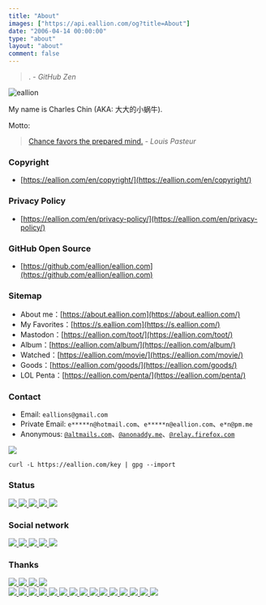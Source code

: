 ```yaml
---
title: "About"
images: ["https://api.eallion.com/og?title=About"]
date: "2006-04-14 00:00:00"
type: "about"
layout: "about"
comment: false
---
```


<div class="greyQuote">
    <blockquote>
        <span id="zen">.</span> - <span id="githubZen"><cite>GitHub Zen</cite></span>
    </blockquote>
</div>
<script>
  fetch("https://api.github.com/zen")
    .then(response => response.text())
    .then(data => {
      const zen = document.querySelector('#zen');
      zen.innerText = data;
    })
    .catch(console.error);
</script>

<img no-view src="/eallion.webp" alt="eallion">

My name is Charles Chin (AKA: 大大的小蜗牛).

Motto:

> [Chance favors the prepared mind.](https://en.wikipedia.org/wiki/Louis_Pasteur#Career) - _Louis Pasteur_

### Copyright

* [https://eallion.com/en/copyright/](https://eallion.com/en/copyright/)

### Privacy Policy

* [https://eallion.com/en/privacy-policy/](https://eallion.com/en/privacy-policy/)

### GitHub Open Source

* [https://github.com/eallion/eallion.com](https://github.com/eallion/eallion.com)

### Sitemap

* About me：[https://about.eallion.com](https://about.eallion.com/)
* My Favorites：[https://s.eallion.com](https://s.eallion.com/)
* Mastodon：[https://eallion.com/toot/](https://eallion.com/toot/)
* Album：[https://eallion.com/album/](https://eallion.com/album/)
* Watched：[https://eallion.com/movie/](https://eallion.com/movie/)
* Goods：[https://eallion.com/goods/](https://eallion.com/goods/)
* LOL Penta：[https://eallion.com/penta/](https://eallion.com/penta/)

### Contact

* Email: `eallions@gmail.com`
* Private Email: `e*****n@hotmail.com`、`e*****n@eallion.com`、`e*n@pm.me`
* Anonymous: [`@altmails.com`](https://altmails.com)、[`@anonaddy.me`](https://anonaddy.com)、[`@relay.firefox.com`](https://relay.firefox.com)

<div class="badge">
  <a href="https://keybase.io/eallion/pgp_keys.asc?fingerprint=ebe20ab924c2a12c6a3e65bdbc4ca018e368547c" target="_blank" rel="noopener noreferrer">
    <img no-view src="https://img.shields.io/keybase/pgp/eallion?label=Keybase%20OpenPGP&logo=keybase&logoColor=fff&style=flat">
  </a>
</div>

```
curl -L https://eallion.com/key | gpg --import
```

### Status

<div class="badge">
  <a href="https://github.com/eallion/eallion.com/blob/main/LICENSE" target="_blank" rel="noopener noreferrer">
    <img no-view src="https://img.shields.io/badge/License-GLWT-green">
  </a>
  <a href="https://github.com/eallion/eallion.com" target="_blank" rel="noopener noreferrer">
    <img no-view src="https://img.shields.io/github/repo-size/eallion/eallion.com">
  </a>
  <a href="https://github.com/eallion/eallion.com/tags" target="_blank" rel="noopener noreferrer">
    <img no-view src="https://img.shields.io/github/v/tag/eallion/eallion.com">
  </a>
  <a href="https://github.com/eallion/eallion.com/tags" target="_blank" rel="noopener noreferrer">
    <img no-view src="https://img.shields.io/github/commits-since/eallion/eallion.com/v3.0.0/main">
  </a>
  <a href="https://github.com/eallion/eallion.com/commits/main" target="_blank" rel="noopener noreferrer">
    <img no-view src="https://img.shields.io/github/last-commit/eallion/eallion.com">
  </a>
</div>

### Social network

<div class="badge">
  <a href="https://keybase.io/eallion" target="_blank" rel="noopener noreferrer">
    <img no-view src="https://img.shields.io/badge/Keybase-@eallion-blue?style=flat&labelColor=555&logo=Keybase&logoColor=fff">
  </a>
  <a href="https://github.com/eallion" target="_blank" rel="noopener noreferrer">
    <img no-view src="https://img.shields.io/badge/GitHub-@eallion-blue?style=flat&labelColor=555&logo=GitHub&logoColor=fff">
  </a>
  <a href="https://twitter.com/eallion" target="_blank" rel="noopener noreferrer">
    <img no-view src="https://img.shields.io/badge/Twitter-@eallion-blue?style=flat&labelColor=555&logo=Twitter&logoColor=fff">
  </a>
  <a href="https://steamcommunity.com/id/eallion" target="_blank" rel="noopener noreferrer">
    <img no-view src="https://img.shields.io/badge/Steam-@eallion-blue?style=flat&labelColor=555&logo=Steam&logoColor=fff">
  </a>
  <a href="https://stackoverflow.com/users/11409594" target="_blank" rel="noopener noreferrer">
    <img no-view src="https://img.shields.io/badge/StackOverflow-@eallion-blue?style=flat&labelColor=555&logo=stackoverflow&logoColor=fff">
  </a>
</div>

### Thanks

<div class="badge">
  <a href="https://html5.org/" target="_blank" rel="noopener noreferrer">
    <img no-view src="https://img.shields.io/badge/-HTML5-E34F26?style=flat&logo=html5&logoColor=white">
  </a>
  <a href="https://www.w3.org/Style/CSS/" target="_blank" rel="noopener noreferrer">
    <img no-view src="https://img.shields.io/badge/-CSS3-1572B6?style=flat&logo=css3&logoColor=white">
  </a>
  <a href="https://www.javascript.com/" target="_blank" rel="noopener noreferrer">
    <img no-view src="https://img.shields.io/badge/-JavaScript-F7DF1E?style=flat&logo=javascript&logoColor=white">
  </a>
  <a href="https://gohugo.io" target="_blank" rel="noopener noreferrer">
    <img no-view src="https://img.shields.io/badge/-Hugo-FF4088?style=flat&logo=Hugo&logoColor=white">
  </a>
</div>

<div class="badge">
  <a href="https://www.aliyun.com" target="_blank" rel="noopener noreferrer">
    <img no-view src="https://img.shields.io/badge/Aliyun-blue?style=flat&amp;color=blue&amp;labelColor=555&amp;logo=Alibaba-Cloud&amp;logoColor=fff">
  </a>
  <a href="https://artalk.js.org/" target="_blank" rel="noopener noreferrer">
    <img no-view src="https://img.shields.io/badge/AT-Artalk-blue">
  </a>
  <a href="https://www.cloudflare.com" target="_blank" rel="noopener noreferrer">
    <img no-view src="https://img.shields.io/badge/Cloudflare-blue?style=flat&amp;color=blue&amp;labelColor=555&amp;logo=cloudflare&amp;logoColor=fff">
  </a>
  <a href="https://disqus.com/" target="_blank" rel="noopener noreferrer">
    <img no-view src="https://img.shields.io/badge/Disqus-blue?style=flat&amp;color=blue&amp;labelColor=555&amp;logo=disqus&amp;logoColor=fff">
  </a>
  <a href="https://docker.com/" target="_blank" rel="noopener noreferrer">
    <img no-view src="https://img.shields.io/badge/Docker-blue?style=flat&amp;color=blue&amp;labelColor=555&amp;logo=Docker&amp;logoColor=fff">
  </a>
  <a href="https://www.github.com" target="_blank" rel="noopener noreferrer">
    <img no-view src="https://img.shields.io/badge/GitHub-blue?style=flat&amp;color=blue&amp;labelColor=555&amp;logo=GitHub&amp;logoColor=fff">
  </a>
  <a href="https://github.com/actions" target="_blank" rel="noopener noreferrer">
    <img no-view src="https://img.shields.io/badge/GitHub%20Actions-blue?style=flat&amp;color=blue&amp;labelColor=555&amp;logo=GitHub-Actions&amp;logoColor=fff">
  </a>
  <a href="https://www.google.com" target="_blank" rel="noopener noreferrer">
    <img no-view src="https://img.shields.io/badge/Google-blue?style=flat&amp;color=blue&amp;labelColor=555&amp;logo=Google&amp;logoColor=fff">
  </a>
  <a href="https://fonts.google.com" target="_blank" rel="noopener noreferrer">
    <img no-view src="https://img.shields.io/badge/Google%20Fonts-blue?style=flat&amp;color=blue&amp;labelColor=555&amp;logo=Google-Fonts&amp;logoColor=fff">
  </a>
  <a href="https://gravatar.com/" target="_blank" rel="noopener noreferrer">
    <img no-view src="https://img.shields.io/badge/Gravatar-blue?style=flat&amp;color=blue&amp;labelColor=555&amp;logo=Gravatar&amp;logoColor=fff">
  </a>
  <a href="https://iconify.design/" target="_blank" rel="noopener noreferrer">
    <img no-view src="https://img.shields.io/badge/Iconify-blue?style=flat&amp;color=blue&amp;labelColor=555&amp;logo=iconify&amp;logoColor=fff">
  </a>
  <a href="https://www.jsdelivr.com/" target="_blank" rel="noopener noreferrer">
    <img no-view src="https://img.shields.io/badge/jsDelivr-blue?style=flat&amp;color=blue&amp;labelColor=555&amp;logo=jsDelivr&amp;logoColor=fff">
  </a>
  <a href="https://cloud.tencent.com" target="_blank" rel="noopener noreferrer">
    <img no-view src="https://img.shields.io/badge/Tencent%20Cloud-blue?style=flat&amp;color=blue&amp;labelColor=555&amp;logo=tencent-qq&amp;logoColor=fff">
  </a>
  <a href="https://vercel.com" target="_blank" rel="noopener noreferrer">
    <img no-view src="https://img.shields.io/badge/Vercel-blue?style=flat&amp;color=blue&amp;labelColor=555&amp;logo=Vercel&amp;logoColor=fff">
  </a>
  <a href="https://code.visualstudio.com/" target="_blank" rel="noopener noreferrer">
    <img no-view src="https://img.shields.io/badge/VS%20Code-blue?style=flat&amp;color=blue&amp;labelColor=555&amp;logo=visual-studio-code&amp;logoColor=fff">
  </a>
</div>
